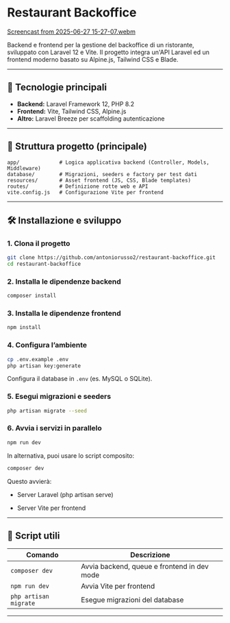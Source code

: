# Restaurant Backoffice

[Screencast from 2025-06-27 15-27-07.webm](https://github.com/user-attachments/assets/af72892a-e81c-4111-be63-abae1916abf6)

Backend e frontend per la gestione del backoffice di un ristorante, sviluppato con Laravel 12 e Vite. Il progetto integra un'API Laravel ed un frontend moderno basato su Alpine.js, Tailwind CSS e Blade.

---

## 🚀 Tecnologie principali

-   **Backend:** Laravel Framework 12, PHP 8.2
-   **Frontend:** Vite, Tailwind CSS, Alpine.js
-   **Altro:** Laravel Breeze per scaffolding autenticazione

---

## 📁 Struttura progetto (principale)

```
app/             # Logica applicativa backend (Controller, Models, Middleware)
database/        # Migrazioni, seeders e factory per test dati
resources/       # Asset frontend (JS, CSS, Blade templates)
routes/          # Definizione rotte web e API
vite.config.js   # Configurazione Vite per frontend
```

---

## 🛠️ Installazione e sviluppo

### 1. Clona il progetto

```bash
git clone https://github.com/antoniorusso2/restaurant-backoffice.git
cd restaurant-backoffice
```

### 2. Installa le dipendenze backend

```bash
composer install
```

### 3. Installa le dipendenze frontend

```bash
npm install
```

### 4. Configura l’ambiente

```bash
cp .env.example .env
php artisan key:generate
```

Configura il database in `.env` (es. MySQL o SQLite).

### 5. Esegui migrazioni e seeders

```bash
php artisan migrate --seed
```

### 6. Avvia i servizi in parallelo

```bash
npm run dev
```

In alternativa, puoi usare lo script composito:

```bash
composer dev
```

Questo avvierà:

-   Server Laravel (php artisan serve)

-   Server Vite per frontend

---

## 🧪 Script utili

| Comando               | Descrizione                                 |
| --------------------- | ------------------------------------------- |
| `composer dev`        | Avvia backend, queue e frontend in dev mode |
| `npm run dev`         | Avvia Vite per frontend                     |
| `php artisan migrate` | Esegue migrazioni del database              |

---
